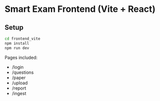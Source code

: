 # Smart Exam Frontend (Vite + React)

## Setup
```bash
cd frontend_vite
npm install
npm run dev
```
Pages included:
- /login
- /questions
- /paper
- /upload
- /report
- /ingest
